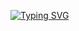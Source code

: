 [![Typing SVG](https://readme-typing-svg.demolab.com?font=Fira+Code&pause=1000&center=true&vCenter=true&width=1000&height=100&lines=working+on+0x0B-malloc_free)](https://git.io/typing-svg)
